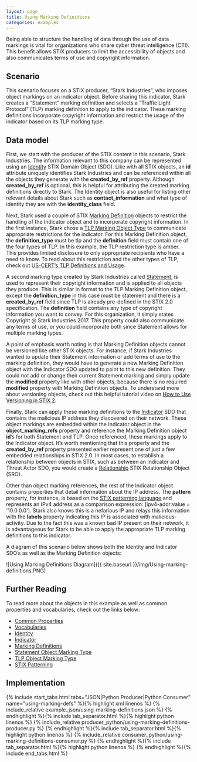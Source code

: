 ```yaml
---
layout: page
title: Using Marking Definitions
categories: examples
---
```


Being able to structure the handling of data through the use of data markings is vital for organizations who share cyber threat intelligence (CTI). This benefit allows STIX producers to limit the accessibility of objects and also communicates terms of use and copyright information.

**Scenario**
------------

This scenario focuses on a STIX producer, “Stark Industries”, who imposes object markings on an indicator object. Before sharing this indicator, Stark creates a “Statement” marking definition and selects a “Traffic Light Protocol” (TLP) marking definition to apply to the indicator. These marking definitions incorporate copyright information and restrict the usage of the indicator based on its TLP marking type.

**Data model**
--------------

First, we start with the producer of the STIX content in this scenario, Stark Industries. The information relevant to this company can be represented using an [Identity](https://docs.google.com/document/d/1S5XhY6F5OT599b0OuHtUf8IBzFvNY8RysFHIj93DgsY/edit#heading=h.wh296fiwpklp) STIX Domain Object (SDO). Like with all STIX objects, an <span class="sdo">**id**</span> attribute uniquely identifies Stark Industries and can be referenced within all the objects they generate with the <span class="sdo">**created\_by\_ref**</span> property. Although <span class="sdo">**created\_by\_ref**</span> is optional, this is helpful for attributing the created marking definitions directly to Stark. The Identity object is also useful for listing other relevant details about Stark such as <span class="sdo">**contact\_information**</span> and what type of identity they are with the <span class="sdo">**identity\_class**</span> field.

Next, Stark used a couple of STIX [Marking Definition](https://docs.google.com/document/d/1IcA5KhglNdyX3tO17bBluC5nqSf70M5qgK9nuAoYJgw/edit#heading=h.k5fndj2c7c1k) objects to restrict the handling of the Indicator object and to incorporate copyright information. In the first instance, Stark chose a [TLP Marking Object Type](https://docs.google.com/document/d/1IcA5KhglNdyX3tO17bBluC5nqSf70M5qgK9nuAoYJgw/edit#heading=h.yd3ar14ekwrs) to communicate appropriate restrictions for the indicator. For this Marking Definition object, the <span class="sdo">**definition\_type**</span> must be <span class="values">tlp</span> and the <span class="sdo">**definition**</span> field must contain one of the four types of TLP. In this example, the TLP restriction type is <span class="values">amber</span>. This provides limited disclosure to only appropriate recipients who have a need to know. To read about this restriction and the other types of TLP, check out [US-CERT’s TLP Definitions and Usage](https://www.us-cert.gov/tlp).

A second marking type created by Stark Industries called [Statement](https://docs.google.com/document/d/1IcA5KhglNdyX3tO17bBluC5nqSf70M5qgK9nuAoYJgw/edit#heading=h.3ru8r05saera), is used to represent their copyright information and is applied to all objects they produce. This is similar in format to the TLP Marking Definition object, except the <span class="sdo">**definition\_type**</span> in this case must be <span class="values">statement</span> and there is a <span class="sdo">**created\_by\_ref**</span> field since TLP is already pre-defined in the STIX 2.0 specification. The <span class="sdo">**definition**</span> field contains any type of copyright information you want to convey. For this organization, it simply states <span class="values">Copyright @ Stark Industries 2017</span>. This property could also communicate any terms of use, or you could incorporate both since Statement allows for multiple marking types.

A point of emphasis worth noting is that Marking Definition objects cannot be versioned like other STIX objects. For instance, if Stark Industries wanted to update their Statement information or add terms of use to the marking definition, they would have to generate a new Marking Definition object with the Indicator SDO updated to point to this new definition. They could not add or change their current Statement marking and simply update the <span class="sdo">**modified**</span> property like with other objects, because there is no required <span class="sdo">**modified**</span> property with Marking Definition objects. To understand more about versioning objects, check out this helpful tutorial video on [How to Use Versioning in STIX 2](https://www.youtube.com/watch?v=s4c4PHUfttE).

Finally, Stark can apply these marking definitions to the [Indicator](https://docs.google.com/document/d/1S5XhY6F5OT599b0OuHtUf8IBzFvNY8RysFHIj93DgsY/edit#heading=h.muftrcpnf89v) SDO that contains the malicious IP address they discovered on their network. These object markings are embedded within the Indicator object in the <span class="sdo">**object\_marking\_refs**</span> property and reference the Marking Definition object <span class="sdo">**id**</span>’s for both Statement and TLP. Once referenced, these markings apply to the Indicator object. It’s worth mentioning that this property and the <span class="sdo">**created\_by\_ref**</span> property presented earlier represent one of just a few embedded relationships in STIX 2.0. In most cases, to establish a relationship between objects in STIX, such as between an Indicator and Threat Actor SDO, you would create a [Relationship](https://docs.google.com/document/d/1S5XhY6F5OT599b0OuHtUf8IBzFvNY8RysFHIj93DgsY/edit#heading=h.e2e1szrqfoan) STIX Relationship Object (SRO).

Other than object marking references, the rest of the Indicator object contains properties that detail information about the IP address. The <span class="sdo">**pattern**</span> property, for instance, is based on the [STIX patterning language](https://docs.google.com/document/d/1suvd7z7YjNKWOwgko-vJ84jfGuxSYZjOQlw5leCswPY/edit) and represents an IPv4 address as a comparison expression: <span class="values">\[ipv4-addr:value = '10.0.0.0'\]</span>. Stark also knows this is a nefarious IP and relays this information with the <span class="sdo">**labels**</span> property indicating this IP is associated with <span class="values">malicious-activity</span>. Due to the fact this was a known bad IP present on their network, it is advantageous for Stark to be able to apply the appropriate TLP marking definitions to this indicator.

A diagram of this scenario below shows both the Identity and Indicator SDO’s as well as the Marking Definition objects:

![Using Marking Definitions Diagram]({{ site.baseurl }}/img/Using-marking-definitions.PNG)

**Further Reading**
-------------------

To read more about the objects in this example as well as common properties and vocabularies, check out the links below:

-   [Common Properties](https://docs.google.com/document/d/1HRVFn2kAxBOTMbEb3KRu8tjMoHm-KRAI-2R8CTzGil4/edit#heading=h.xzbicbtscatx)
-   [Vocabularies](https://docs.google.com/document/d/1HRVFn2kAxBOTMbEb3KRu8tjMoHm-KRAI-2R8CTzGil4/edit#heading=h.iit7tolczlxv)
-   [Identity](https://docs.google.com/document/d/1nipwFIaFwkHo4Gzw-qxZQpCjP_5tX7rbI3Ic5C56Z88/edit#heading=h.wh296fiwpklp)
-   [Indicator](https://docs.google.com/document/d/1S5XhY6F5OT599b0OuHtUf8IBzFvNY8RysFHIj93DgsY/edit#heading=h.muftrcpnf89v)
-   [Marking Definitions](https://docs.google.com/document/d/1IcA5KhglNdyX3tO17bBluC5nqSf70M5qgK9nuAoYJgw/edit#heading=h.j0uqagkk6m9n)
-   [Statement Object Marking Type](https://docs.google.com/document/d/1IcA5KhglNdyX3tO17bBluC5nqSf70M5qgK9nuAoYJgw/edit#heading=h.3ru8r05saera)
-   [TLP Object Marking Type](https://docs.google.com/document/d/1IcA5KhglNdyX3tO17bBluC5nqSf70M5qgK9nuAoYJgw/edit#heading=h.yd3ar14ekwrs)
-   [STIX Patterning](https://docs.google.com/document/d/1suvd7z7YjNKWOwgko-vJ84jfGuxSYZjOQlw5leCswPY/edit)

**Implementation**
------------------

{% include start_tabs.html tabs="JSON|Python Producer|Python Consumer" name="using-marking-defs" %}{% highlight xml linenos %}
{% include_relative example_json/using-marking-definitions.json %}
{% endhighlight %}{% include tab_separator.html %}{% highlight python linenos %}
{% include_relative producer_python/using-marking-definitions-producer.py %}
{% endhighlight %}{% include tab_separator.html %}{% highlight python linenos %}
{% include_relative consumer_python/using-marking-definitions-consumer.py %}
{% endhighlight %}{% include tab_separator.html %}{% highlight python linenos %}
{% endhighlight %}{% include end_tabs.html %}
